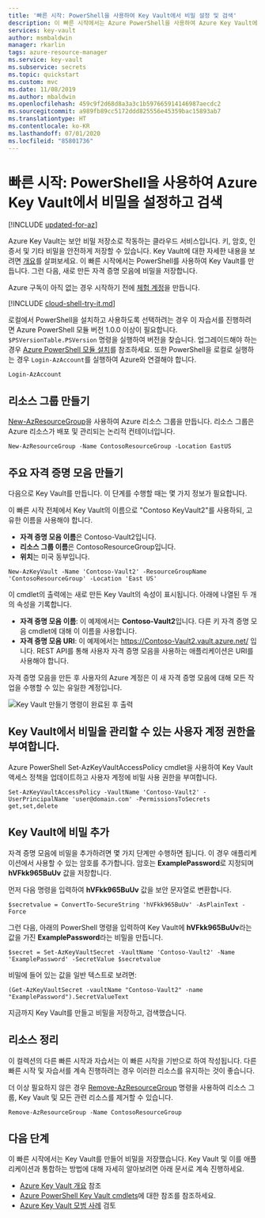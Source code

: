 ```yaml
---
title: '빠른 시작: PowerShell을 사용하여 Key Vault에서 비밀 설정 및 검색'
description: 이 빠른 시작에서는 Azure PowerShell을 사용하여 Azure Key Vault에서 비밀을 생성, 검색 및 삭제하는 방법을 알아봅니다.
services: key-vault
author: msmbaldwin
manager: rkarlin
tags: azure-resource-manager
ms.service: key-vault
ms.subservice: secrets
ms.topic: quickstart
ms.custom: mvc
ms.date: 11/08/2019
ms.author: mbaldwin
ms.openlocfilehash: 459c9f2d68d8a3a3c1b597665914146987aecdc2
ms.sourcegitcommit: a989fb89cc5172ddd825556e45359bac15893ab7
ms.translationtype: HT
ms.contentlocale: ko-KR
ms.lasthandoff: 07/01/2020
ms.locfileid: "85801736"
---
```

# <a name="quickstart-set-and-retrieve-a-secret-from-azure-key-vault-using-powershell"></a>빠른 시작: PowerShell을 사용하여 Azure Key Vault에서 비밀을 설정하고 검색

[!INCLUDE [updated-for-az](../../../includes/updated-for-az.md)]

Azure Key Vault는 보안 비밀 저장소로 작동하는 클라우드 서비스입니다. 키, 암호, 인증서 및 기타 비밀을 안전하게 저장할 수 있습니다. Key Vault에 대한 자세한 내용을 보려면 [개요](../general/overview.md)를 살펴보세요. 이 빠른 시작에서는 PowerShell를 사용하여 Key Vault를 만듭니다. 그런 다음, 새로 만든 자격 증명 모음에 비밀을 저장합니다.

Azure 구독이 아직 없는 경우 시작하기 전에 [체험 계정](https://azure.microsoft.com/free/?WT.mc_id=A261C142F)을 만듭니다.

[!INCLUDE [cloud-shell-try-it.md](../../../includes/cloud-shell-try-it.md)]

로컬에서 PowerShell을 설치하고 사용하도록 선택하려는 경우 이 자습서를 진행하려면 Azure PowerShell 모듈 버전 1.0.0 이상이 필요합니다. `$PSVersionTable.PSVersion` 명령을 실행하여 버전을 찾습니다. 업그레이드해야 하는 경우 [Azure PowerShell 모듈 설치](/powershell/azure/install-az-ps)를 참조하세요. 또한 PowerShell을 로컬로 실행하는 경우 `Login-AzAccount`를 실행하여 Azure와 연결해야 합니다.

```azurepowershell-interactive
Login-AzAccount
```

## <a name="create-a-resource-group"></a>리소스 그룹 만들기

[New-AzResourceGroup](/powershell/module/az.resources/new-azresourcegroup)을 사용하여 Azure 리소스 그룹을 만듭니다. 리소스 그룹은 Azure 리소스가 배포 및 관리되는 논리적 컨테이너입니다. 

```azurepowershell-interactive
New-AzResourceGroup -Name ContosoResourceGroup -Location EastUS
```

## <a name="create-a-key-vault"></a>주요 자격 증명 모음 만들기

다음으로 Key Vault를 만듭니다. 이 단계를 수행할 때는 몇 가지 정보가 필요합니다.

이 빠른 시작 전체에서 Key Vault의 이름으로 "Contoso KeyVault2"를 사용하되, 고유한 이름을 사용해야 합니다.

- **자격 증명 모음 이름**은 Contoso-Vault2입니다.
- **리소스 그룹 이름**은 ContosoResourceGroup입니다.
- **위치**는 미국 동부입니다.

```azurepowershell-interactive
New-AzKeyVault -Name 'Contoso-Vault2' -ResourceGroupName 'ContosoResourceGroup' -Location 'East US'
```

이 cmdlet의 출력에는 새로 만든 Key Vault의 속성이 표시됩니다. 아래에 나열된 두 개의 속성을 기록합니다.

* **자격 증명 모음 이름**: 이 예제에서는 **Contoso-Vault2**입니다. 다른 키 자격 증명 모음 cmdlet에 대해 이 이름을 사용합니다.
* **자격 증명 모음 URI**: 이 예제에서는 https://Contoso-Vault2.vault.azure.net/ 입니다. REST API를 통해 사용자 자격 증명 모음을 사용하는 애플리케이션은 URI를 사용해야 합니다.

자격 증명 모음을 만든 후 사용자의 Azure 계정은 이 새 자격 증명 모음에 대해 모든 작업을 수행할 수 있는 유일한 계정입니다.

![Key Vault 만들기 명령이 완료된 후 출력](../media/quick-create-powershell/output-after-creating-keyvault.png)

## <a name="give-your-user-account-permissions-to-manage-secrets-in-key-vault"></a>Key Vault에서 비밀을 관리할 수 있는 사용자 계정 권한을 부여합니다.

Azure PowerShell Set-AzKeyVaultAccessPolicy cmdlet을 사용하여 Key Vault 액세스 정책을 업데이트하고 사용자 계정에 비밀 사용 권한을 부여합니다.
```azurepowershell-interactive
Set-AzKeyVaultAccessPolicy -VaultName 'Contoso-Vault2' -UserPrincipalName 'user@domain.com' -PermissionsToSecrets get,set,delete
```

## <a name="adding-a-secret-to-key-vault"></a>Key Vault에 비밀 추가

자격 증명 모음에 비밀을 추가하려면 몇 가지 단계만 수행하면 됩니다. 이 경우 애플리케이션에서 사용할 수 있는 암호를 추가합니다. 암호는 **ExamplePassword**로 지정되며 **hVFkk965BuUv** 값을 저장합니다.

먼저 다음 명령을 입력하여 **hVFkk965BuUv** 값을 보안 문자열로 변환합니다.

```azurepowershell-interactive
$secretvalue = ConvertTo-SecureString 'hVFkk965BuUv' -AsPlainText -Force
```

그런 다음, 아래의 PowerShell 명령을 입력하여 Key Vault에 **hVFkk965BuUv**라는 값을 가진 **ExamplePassword**라는 비밀을 만듭니다.

```azurepowershell-interactive
$secret = Set-AzKeyVaultSecret -VaultName 'Contoso-Vault2' -Name 'ExamplePassword' -SecretValue $secretvalue
```

비밀에 들어 있는 값을 일반 텍스트로 보려면:

```azurepowershell-interactive
(Get-AzKeyVaultSecret -vaultName "Contoso-Vault2" -name "ExamplePassword").SecretValueText
```

지금까지 Key Vault를 만들고 비밀을 저장하고, 검색했습니다.

## <a name="clean-up-resources"></a>리소스 정리

 이 컬렉션의 다른 빠른 시작과 자습서는 이 빠른 시작을 기반으로 하여 작성됩니다. 다른 빠른 시작 및 자습서를 계속 진행하려는 경우 이러한 리소스를 유지하는 것이 좋습니다.

더 이상 필요하지 않은 경우 [Remove-AzResourceGroup](/powershell/module/az.resources/remove-azresourcegroup) 명령을 사용하여 리소스 그룹, Key Vault 및 모든 관련 리소스를 제거할 수 있습니다.

```azurepowershell-interactive
Remove-AzResourceGroup -Name ContosoResourceGroup
```

## <a name="next-steps"></a>다음 단계

이 빠른 시작에서는 Key Vault를 만들어 비밀을 저장했습니다. Key Vault 및 이를 애플리케이션과 통합하는 방법에 대해 자세히 알아보려면 아래 문서로 계속 진행하세요.

- [Azure Key Vault 개요](../general/overview.md) 참조
- [Azure PowerShell Key Vault cmdlets](/powershell/module/az.keyvault/?view=azps-2.6.0#key_vault)에 대한 참조를 참조하세요.
- [Azure Key Vault 모범 사례](../general/best-practices.md) 검토

